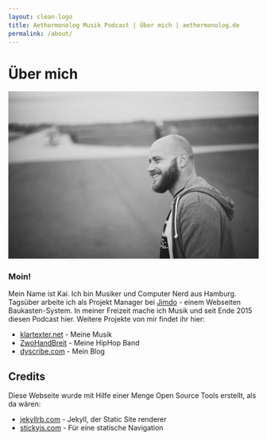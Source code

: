 ```yaml
---
layout: clean-logo
title: Aethermonolog Musik Podcast | Über mich | aethermonolog.de
permalink: /about/
---
```


# Über mich

  ![](/images/profile-600.jpg)

### Moin!

  Mein Name ist Kai. Ich bin Musiker und Computer Nerd aus Hamburg. Tagsüber arbeite ich als Projekt Manager bei [Jimdo](//jimdo.com) - einem Webseiten Baukasten-System.
  In meiner Freizeit mache ich Musik und seit Ende 2015 diesen Podcast hier.
  Weitere Projekte von mir findet ihr hier:

  * [klartexter.net](//klartexter.net) - Meine Musik
  * [ZwoHandBreit](//zwohandbreit.de) - Meine HipHop Band
  * [dyscribe.com](//dyscribe.com) - Mein Blog

## Credits

  Diese Webseite wurde mit Hilfe einer Menge Open Source Tools erstellt, als da wären:

  * [jekyllrb.com](//jekyllrb.com) - Jekyll, der Static Site renderer
  * [stickyjs.com](//stickyjs.com/) - Für eine statische Navigation
